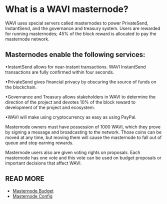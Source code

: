 What is a WAVI masternode?
===========================

WAVI uses special servers called masternodes to power PrivateSend, InstantSend, and the governance and treasury system. Users are rewarded for running masternodes; 45% of the block reward is allocated to pay the masternode network.

Masternodes enable the following services:
-------------------------------------------
•InstantSend allows for near-instant transactions. WAVI InstantSend transactions are fully confirmed within four seconds.

•PrivateSend gives financial privacy by obscuring the source of funds on the blockchain.

•Governance and Treasury allows stakeholders in WAVI to determine the direction of the project and devotes 10% of the block reward to development of the project and ecosystem.

•WAVI will make using cryptocurrency as easy as using PayPal.


Masternode owners must have possession of 1000 WAVI, which they prove by signing a message and broadcasting to the network. Those coins can be moved at any time, but moving them will cause the masternode to fall out of queue and stop earning rewards.


Masternode users also are given voting rights on proposals. Each masternode has one vote and this vote can be used on budget proposals or important decisions that affect WAVI.

READ MORE
----------
- [Masternode Budget](masternode-budget.md)
- [Masternode Config](masternode_conf.md)
